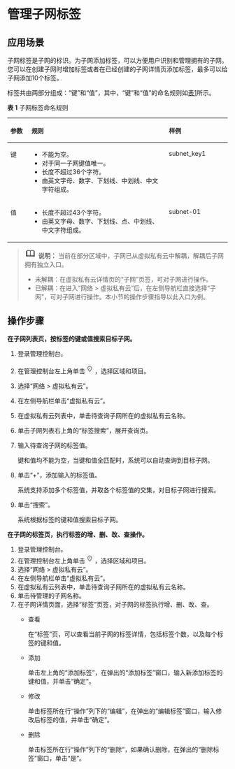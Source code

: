 # 管理子网标签<a name="vpc_vpc_0005"></a>

## 应用场景<a name="section51463883214456"></a>

子网标签是子网的标识。为子网添加标签，可以方便用户识别和管理拥有的子网。您可以在创建子网时增加标签或者在已经创建的子网详情页添加标签，最多可以给子网添加10个标签。

标签共由两部分组成：“键”和“值”，其中，“键”和“值”的命名规则如[表1](#ted9687ca14074ef785241145365a6175)所示。

**表 1**  子网标签命名规则

<a name="ted9687ca14074ef785241145365a6175"></a>
<table><thead align="left"><tr id="rd57708e01e6443a9805ca72f554fae7f"><th class="cellrowborder" valign="top" width="9.55%" id="mcps1.2.4.1.1"><p id="abc7708d69440476086850b219c70efa8"><a name="abc7708d69440476086850b219c70efa8"></a><a name="abc7708d69440476086850b219c70efa8"></a>参数</p>
</th>
<th class="cellrowborder" valign="top" width="62.38%" id="mcps1.2.4.1.2"><p id="a0df2f83c3277432ab05b525e4ffb1c2c"><a name="a0df2f83c3277432ab05b525e4ffb1c2c"></a><a name="a0df2f83c3277432ab05b525e4ffb1c2c"></a>规则</p>
</th>
<th class="cellrowborder" valign="top" width="28.07%" id="mcps1.2.4.1.3"><p id="a902e732241f94e96b0b1b718cf7ed639"><a name="a902e732241f94e96b0b1b718cf7ed639"></a><a name="a902e732241f94e96b0b1b718cf7ed639"></a>样例</p>
</th>
</tr>
</thead>
<tbody><tr id="r95612b479088487b99e620f90b71f798"><td class="cellrowborder" valign="top" width="9.55%" headers="mcps1.2.4.1.1 "><p id="a7694a48138124d1daf3804556a27bfd6"><a name="a7694a48138124d1daf3804556a27bfd6"></a><a name="a7694a48138124d1daf3804556a27bfd6"></a>键</p>
</td>
<td class="cellrowborder" valign="top" width="62.38%" headers="mcps1.2.4.1.2 "><a name="uac40e19ce4ac49d0913d48b334564c45"></a><a name="uac40e19ce4ac49d0913d48b334564c45"></a><ul id="uac40e19ce4ac49d0913d48b334564c45"><li>不能为空。</li><li>对于同一子网键值唯一。</li><li>长度不超过36个字符。</li><li>由英文字母、数字、下划线、中划线、中文字符组成。</li></ul>
</td>
<td class="cellrowborder" valign="top" width="28.07%" headers="mcps1.2.4.1.3 "><p id="a1a10de6d67c04555a3508a8cdc3500e7"><a name="a1a10de6d67c04555a3508a8cdc3500e7"></a><a name="a1a10de6d67c04555a3508a8cdc3500e7"></a>subnet_key1</p>
</td>
</tr>
<tr id="r32a79d8bde844fda8a6254383317e58f"><td class="cellrowborder" valign="top" width="9.55%" headers="mcps1.2.4.1.1 "><p id="a1ebd1dda592448d49631c7f099519113"><a name="a1ebd1dda592448d49631c7f099519113"></a><a name="a1ebd1dda592448d49631c7f099519113"></a>值</p>
</td>
<td class="cellrowborder" valign="top" width="62.38%" headers="mcps1.2.4.1.2 "><a name="uaf17b1ea9b9a4e58b95cafefa2898283"></a><a name="uaf17b1ea9b9a4e58b95cafefa2898283"></a><ul id="uaf17b1ea9b9a4e58b95cafefa2898283"><li>长度不超过43个字符。</li><li>由英文字母、数字、下划线、点、中划线、中文字符组成。</li></ul>
</td>
<td class="cellrowborder" valign="top" width="28.07%" headers="mcps1.2.4.1.3 "><p id="a21a035aeb72143f5ab0fd45a08248d08"><a name="a21a035aeb72143f5ab0fd45a08248d08"></a><a name="a21a035aeb72143f5ab0fd45a08248d08"></a>subnet-01</p>
</td>
</tr>
</tbody>
</table>

>![](public_sys-resources/icon-note.gif) **说明：** 
>当前在部分区域中，子网已从虚拟私有云中解耦，解耦后子网拥有独立入口。
>-   未解耦：在虚拟私有云详情页的“子网”页签，可对子网进行操作。
>-   已解耦：在进入“网络 \> 虚拟私有云”后，在左侧导航栏直接选择“子网”，可对子网进行操作。本小节的操作步骤指导以此入口为例。

## 操作步骤<a name="section4374728222113"></a>

**在子网列表页，按标签的键或值搜索目标子网。**

1.  登录管理控制台。
2.  在管理控制台左上角单击![](figures/icon-region.png)，选择区域和项目。
3.  选择“网络 \> 虚拟私有云”。
4.  在左侧导航栏单击“虚拟私有云”。
5.  在虚拟私有云列表中，单击待查询子网所在的虚拟私有云名称。
6.  单击子网列表右上角的“标签搜索”，展开查询页。
7.  输入待查询子网的标签值。

    键和值均不能为空，当键和值全匹配时，系统可以自动查询到目标子网。

8.  单击“+”，添加输入的标签值。

    系统支持添加多个标签值，并取各个标签值的交集，对目标子网进行搜索。

9.  单击“搜索”。

    系统根据标签的键和值搜索目标子网。


**在子网的标签页，执行标签的增、删、改、查操作。**

1.  登录管理控制台。
2.  在管理控制台左上角单击![](figures/icon-region.png)，选择区域和项目。
3.  选择“网络 \> 虚拟私有云”。
4.  在左侧导航栏单击“虚拟私有云”。
5.  在虚拟私有云列表中，单击待查询子网所在的虚拟私有云名称。
6.  单击待管理的子网名称。
7.  在子网详情页面，选择“标签”页签，对子网的标签执行增、删、改、查。
    -   查看

        在“标签”页，可以查看当前子网的标签详情，包括标签个数，以及每个标签的键和值。

    -   添加

        单击左上角的“添加标签”，在弹出的“添加标签”窗口，输入新添加标签的键和值，并单击“确定”。

    -   修改

        单击标签所在行“操作”列下的“编辑”，在弹出的“编辑标签”窗口，输入修改后标签的值，并单击“确定”。

    -   删除

        单击标签所在行“操作”列下的“删除”，如果确认删除，在弹出的“删除标签”窗口，单击“是”。



